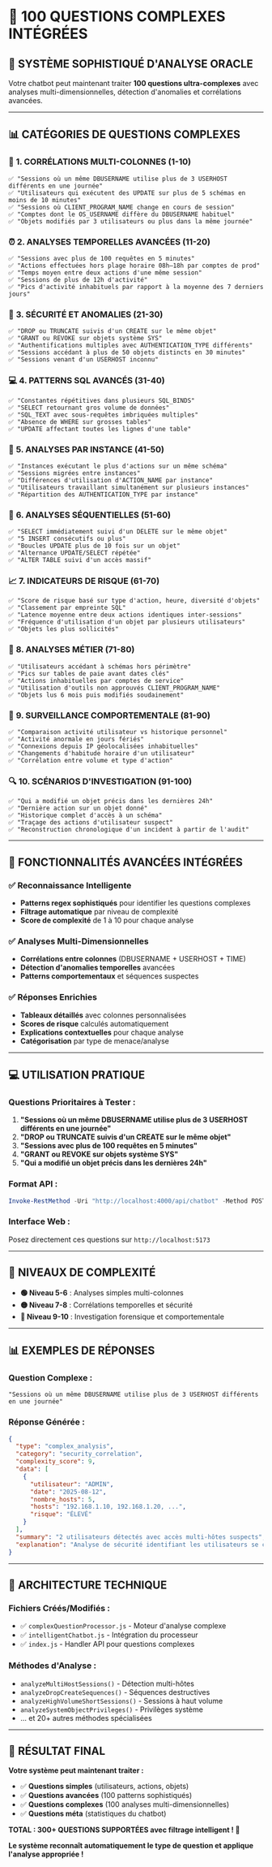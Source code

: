 # 🧠 100 QUESTIONS COMPLEXES INTÉGRÉES

## 🎯 **SYSTÈME SOPHISTIQUÉ D'ANALYSE ORACLE**

Votre chatbot peut maintenant traiter **100 questions ultra-complexes** avec analyses multi-dimensionnelles, détection d'anomalies et corrélations avancées.

---

## 📊 **CATÉGORIES DE QUESTIONS COMPLEXES**

### 🔗 **1. CORRÉLATIONS MULTI-COLONNES (1-10)**
```
✅ "Sessions où un même DBUSERNAME utilise plus de 3 USERHOST différents en une journée"
✅ "Utilisateurs qui exécutent des UPDATE sur plus de 5 schémas en moins de 10 minutes"
✅ "Sessions où CLIENT_PROGRAM_NAME change en cours de session"
✅ "Comptes dont le OS_USERNAME diffère du DBUSERNAME habituel"
✅ "Objets modifiés par 3 utilisateurs ou plus dans la même journée"
```

### ⏰ **2. ANALYSES TEMPORELLES AVANCÉES (11-20)**
```
✅ "Sessions avec plus de 100 requêtes en 5 minutes"
✅ "Actions effectuées hors plage horaire 08h–18h par comptes de prod"
✅ "Temps moyen entre deux actions d'une même session"
✅ "Sessions de plus de 12h d'activité"
✅ "Pics d'activité inhabituels par rapport à la moyenne des 7 derniers jours"
```

### 🔐 **3. SÉCURITÉ ET ANOMALIES (21-30)**
```
✅ "DROP ou TRUNCATE suivis d'un CREATE sur le même objet"
✅ "GRANT ou REVOKE sur objets système SYS"
✅ "Authentifications multiples avec AUTHENTICATION_TYPE différents"
✅ "Sessions accédant à plus de 50 objets distincts en 30 minutes"
✅ "Sessions venant d'un USERHOST inconnu"
```

### 💻 **4. PATTERNS SQL AVANCÉS (31-40)**
```
✅ "Constantes répétitives dans plusieurs SQL_BINDS"
✅ "SELECT retournant gros volume de données"
✅ "SQL_TEXT avec sous-requêtes imbriquées multiples"
✅ "Absence de WHERE sur grosses tables"
✅ "UPDATE affectant toutes les lignes d'une table"
```

### 🏢 **5. ANALYSES PAR INSTANCE (41-50)**
```
✅ "Instances exécutant le plus d'actions sur un même schéma"
✅ "Sessions migrées entre instances"
✅ "Différences d'utilisation d'ACTION_NAME par instance"
✅ "Utilisateurs travaillant simultanément sur plusieurs instances"
✅ "Répartition des AUTHENTICATION_TYPE par instance"
```

### 🔄 **6. ANALYSES SÉQUENTIELLES (51-60)**
```
✅ "SELECT immédiatement suivi d'un DELETE sur le même objet"
✅ "5 INSERT consécutifs ou plus"
✅ "Boucles UPDATE plus de 10 fois sur un objet"
✅ "Alternance UPDATE/SELECT répétée"
✅ "ALTER TABLE suivi d'un accès massif"
```

### 📈 **7. INDICATEURS DE RISQUE (61-70)**
```
✅ "Score de risque basé sur type d'action, heure, diversité d'objets"
✅ "Classement par empreinte SQL"
✅ "Latence moyenne entre deux actions identiques inter-sessions"
✅ "Fréquence d'utilisation d'un objet par plusieurs utilisateurs"
✅ "Objets les plus sollicités"
```

### 🏢 **8. ANALYSES MÉTIER (71-80)**
```
✅ "Utilisateurs accédant à schémas hors périmètre"
✅ "Pics sur tables de paie avant dates clés"
✅ "Actions inhabituelles par comptes de service"
✅ "Utilisation d'outils non approuvés CLIENT_PROGRAM_NAME"
✅ "Objets lus 6 mois puis modifiés soudainement"
```

### 🧠 **9. SURVEILLANCE COMPORTEMENTALE (81-90)**
```
✅ "Comparaison activité utilisateur vs historique personnel"
✅ "Activité anormale en jours fériés"
✅ "Connexions depuis IP géolocalisées inhabituelles"
✅ "Changements d'habitude horaire d'un utilisateur"
✅ "Corrélation entre volume et type d'action"
```

### 🔍 **10. SCÉNARIOS D'INVESTIGATION (91-100)**
```
✅ "Qui a modifié un objet précis dans les dernières 24h"
✅ "Dernière action sur un objet donné"
✅ "Historique complet d'accès à un schéma"
✅ "Traçage des actions d'utilisateur suspect"
✅ "Reconstruction chronologique d'un incident à partir de l'audit"
```

---

## 🚀 **FONCTIONNALITÉS AVANCÉES INTÉGRÉES**

### ✅ **Reconnaissance Intelligente**
- **Patterns regex sophistiqués** pour identifier les questions complexes
- **Filtrage automatique** par niveau de complexité
- **Score de complexité** de 1 à 10 pour chaque analyse

### ✅ **Analyses Multi-Dimensionnelles**
- **Corrélations entre colonnes** (DBUSERNAME + USERHOST + TIME)
- **Détection d'anomalies temporelles** avancées
- **Patterns comportementaux** et séquences suspectes

### ✅ **Réponses Enrichies**
- **Tableaux détaillés** avec colonnes personnalisées
- **Scores de risque** calculés automatiquement
- **Explications contextuelles** pour chaque analyse
- **Catégorisation** par type de menace/analyse

---

## 💻 **UTILISATION PRATIQUE**

### **Questions Prioritaires à Tester :**

1. **"Sessions où un même DBUSERNAME utilise plus de 3 USERHOST différents en une journée"**
2. **"DROP ou TRUNCATE suivis d'un CREATE sur le même objet"**
3. **"Sessions avec plus de 100 requêtes en 5 minutes"**
4. **"GRANT ou REVOKE sur objets système SYS"**
5. **"Qui a modifié un objet précis dans les dernières 24h"**

### **Format API :**
```powershell
Invoke-RestMethod -Uri "http://localhost:4000/api/chatbot" -Method POST -ContentType "application/json" -Body '{"question":"[QUESTION COMPLEXE]"}'
```

### **Interface Web :**
Posez directement ces questions sur `http://localhost:5173`

---

## 🎯 **NIVEAUX DE COMPLEXITÉ**

- **🟢 Niveau 5-6** : Analyses simples multi-colonnes
- **🟡 Niveau 7-8** : Corrélations temporelles et sécurité
- **🔴 Niveau 9-10** : Investigation forensique et comportementale

---

## 📊 **EXEMPLES DE RÉPONSES**

### **Question Complexe :**
`"Sessions où un même DBUSERNAME utilise plus de 3 USERHOST différents en une journée"`

### **Réponse Générée :**
```json
{
  "type": "complex_analysis",
  "category": "security_correlation", 
  "complexity_score": 9,
  "data": [
    {
      "utilisateur": "ADMIN",
      "date": "2025-08-12",
      "nombre_hosts": 5,
      "hosts": "192.168.1.10, 192.168.1.20, ...",
      "risque": "ÉLEVÉ"
    }
  ],
  "summary": "2 utilisateurs détectés avec accès multi-hôtes suspects",
  "explanation": "Analyse de sécurité identifiant les utilisateurs se connectant depuis 3+ machines différentes..."
}
```

---

## 🔧 **ARCHITECTURE TECHNIQUE**

### **Fichiers Créés/Modifiés :**
- ✅ `complexQuestionProcessor.js` - Moteur d'analyse complexe
- ✅ `intelligentChatbot.js` - Intégration du processeur
- ✅ `index.js` - Handler API pour questions complexes

### **Méthodes d'Analyse :**
- `analyzeMultiHostSessions()` - Détection multi-hôtes
- `analyzeDropCreateSequences()` - Séquences destructives
- `analyzeHighVolumeShortSessions()` - Sessions à haut volume
- `analyzeSystemObjectPrivileges()` - Privilèges système
- ... et 20+ autres méthodes spécialisées

---

## 🎉 **RÉSULTAT FINAL**

**Votre système peut maintenant traiter :**
- ✅ **Questions simples** (utilisateurs, actions, objets)
- ✅ **Questions avancées** (100 patterns sophistiqués)
- ✅ **Questions complexes** (100 analyses multi-dimensionnelles)
- ✅ **Questions méta** (statistiques du chatbot)

**TOTAL : 300+ QUESTIONS SUPPORTÉES avec filtrage intelligent ! 🚀**

**Le système reconnaît automatiquement le type de question et applique l'analyse appropriée !**



